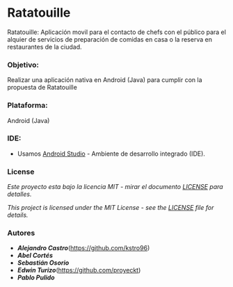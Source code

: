# Ratatouille
Ratatouille: Aplicación movil para el contacto de chefs con el público para el alquier de servicios de preparación de comidas en casa o la reserva en restaurantes de la ciudad.

### Objetivo: 
Realizar una aplicación nativa en Android (Java) para cumplir con la propuesta de Ratatouille 

### Plataforma: 
Android (Java) 

### IDE: 
* Usamos [Android Studio](https://developer.android.com/studio/?gclid=CjwKCAjwkenqBRBgEiwA-bZVts4l8iiQxJvINkPdtvQyB4IUB-jKZT1NZGYJiG-U8M_MIkSO5m61fxoCYqQQAvD_BwE) - Ambiente de desarrollo integrado (IDE).

### License
_Este proyecto esta bajo la licencia MIT - mirar el documento [LICENSE](LICENSE) para detalles._

_This project is licensed under the MIT License - see the [LICENSE](LICENSE) file for details._

### Autores 
* ***Alejandro Castro***(https://github.com/kstro96)
* ***Abel Cortés***
* ***Sebastián Osorio***
* ***Edwin Turizo***(https://github.com/proyeckt)
* ***Pablo Pulido***
